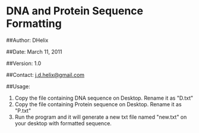 # DNA and Protein Sequence Formatting

##Author: 
DHelix

##Date: 
March 11, 2011

##Version: 
1.0

##Contact: 
j.d.helix@gmail.com

##Usage:
1. Copy the file containing DNA sequence on Desktop. Rename it as "D.txt"
2. Copy the file containing Protein sequence on Desktop. Rename it as "P.txt"
3. Run the program and it will generate a new txt file named "new.txt" on your desktop with formatted sequence.

